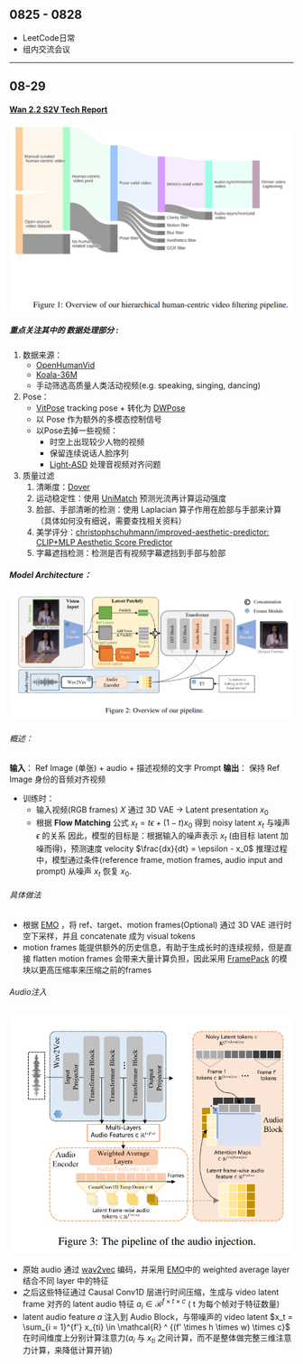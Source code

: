## 0825 - 0828
- LeetCode日常
- 组内交流会议

--- 
## 08-29

#### [Wan 2.2 S2V Tech Report](https://humanaigc.github.io/wan-s2v-webpage/content/wan-s2v.pdf)
![](attachment/Pasted%20image%2020250901171131.png)
##### 重点关注其中的 **数据处理部分** :
1. 数据来源：
	- [OpenHumanVid](https://github.com/fudan-generative-vision/OpenHumanVid)
	-  [Koala-36M](https://koala36m.github.io/)
	- 手动筛选高质量人类活动视频(e.g. speaking, singing, dancing)
2. Pose：
	- [VitPose](https://github.com/ViTAE-Transformer/ViTPose) tracking pose + 转化为 [DWPose](https://github.com/ViTAE-Transformer/ViTPose)
	- 以 Pose 作为额外的多模态控制信号
	- 以Pose去掉一些视频：
		- 时空上出现较少人物的视频
		- 保留连续说话人脸序列
		- [Light-ASD](https://github.com/Junhua-Liao/Light-ASD) 处理音视频对齐问题
3. 质量过滤
	1. 清晰度：[Dover](https://github.com/VQAssessment/DOVER)
	2. 运动稳定性：使用 [UniMatch](https://github.com/autonomousvision/unimatch) 预测光流再计算运动强度
	3. 脸部、手部清晰的检测：使用 Laplacian 算子作用在脸部与手部来计算（具体如何没有细说，需要查找相关资料）
	4. 美学评分：[christophschuhmann/improved-aesthetic-predictor: CLIP+MLP Aesthetic Score Predictor](https://github.com/christophschuhmann/improved-aesthetic-predictor)
	5. 字幕遮挡检测：检测是否有视频字幕遮挡到手部与脸部

##### Model Architecture：

![](attachment/Pasted%20image%2020250901171159.png)
###### 概述：
**输入**： Ref Image (单张) + audio + 描述视频的文字 Prompt
**输出**： 保持 Ref Image 身份的音频对齐视频

- 训练时：
	- 输入视频(RGB frames) $X$ 通过 3D VAE -> Latent presentation $x_0$ 
	- 根据 **Flow Matching** 公式 $x_t = t \epsilon + (1 - t) x_0$ 得到 noisy latent $x_t$ 与噪声 $\epsilon$ 的关系
因此，模型的目标是：根据输入的噪声表示 $x_t$ (由目标 latent 加噪而得)，预测速度 velocity $\frac{dx}{dt} = \epsilon - x_0$ 
推理过程中，模型通过条件(reference frame, motion frames, audio input and prompt) 从噪声 $x_t$ 恢复 $x_0$.

###### 具体做法
- 根据 [EMO](https://github.com/HumanAIGC/EMO) ，将 ref、target、motion frames(Optional) 通过 3D VAE 进行时空下采样，并且 concatenate 成为 visual tokens
- motion frames 能提供额外的历史信息，有助于生成长时的连续视频，但是直接 flatten motion frames 会带来大量计算负担，因此采用 [FramePack](https://github.com/lllyasviel/FramePack) 的模块以更高压缩率来压缩之前的frames

###### Audio注入
![](attachment/Pasted%20image%2020250901171210.png)
 - 原始 audio 通过 [wav2vec](https://arxiv.org/abs/1904.05862) 编码，并采用 [EMO](https://github.com/HumanAIGC/EMO)中的 weighted average layer 结合不同 layer 中的特征
 - 之后这些特征通过 Causal Conv1D 层进行时间压缩，生成与 video latent frame 对齐的 latent audio 特征 $a_i \in \mathcal{R}^{f \times t \times c}$ ( t 为每个帧对于特征数量) 
 - latent audio feature $a$ 注入到 Audio Block，与带噪声的 video latent $x_t = \sum_{i = 1}^{f'} x_{ti} \in \mathcal{R} ^ {(f' \times h \times w) \times c}$ 在时间维度上分别计算注意力($a_i$ 与 $x_{ti}$ 之间计算，而不是整体做完整三维注意力计算，来降低计算开销)
